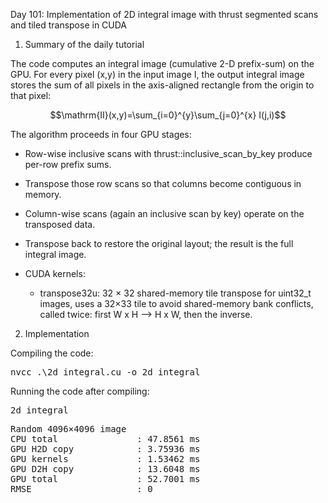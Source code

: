 Day 101: Implementation of 2D integral image with thrust segmented scans and tiled transpose in CUDA

1) Summary of the daily tutorial

The code computes an integral image (cumulative 2-D prefix-sum) on the GPU. For every pixel (x,y) in the input image I, the output integral image stores the sum of all pixels in the axis-aligned rectangle from the origin to that pixel:

```math
\mathrm{II}(x,y)=\sum_{i=0}^{y}\sum_{j=0}^{x} I(j,i)
```

The algorithm proceeds in four GPU stages:
- Row-wise inclusive scans with thrust::inclusive_scan_by_key produce per-row prefix sums.
- Transpose those row scans so that columns become contiguous in memory.
- Column-wise scans (again an inclusive scan by key) operate on the transposed data.
- Transpose back to restore the original layout; the result is the full integral image.

- CUDA kernels:
  - transpose32u: 32 × 32 shared-memory tile transpose for uint32_t images, uses a 32×33 tile to avoid shared-memory bank conflicts, called twice: first W x H --> H x W, then the inverse.

2) Implementation

Compiling the code:

<pre>nvcc .\2d_integral.cu -o 2d_integral</pre>

Running the code after compiling:

<pre>2d_integral</pre>

<pre>Random 4096×4096 image
CPU total               : 47.8561 ms
GPU H2D copy            : 3.75936 ms
GPU kernels             : 1.53462 ms
GPU D2H copy            : 13.6048 ms
GPU total               : 52.7001 ms
RMSE                    : 0</pre>